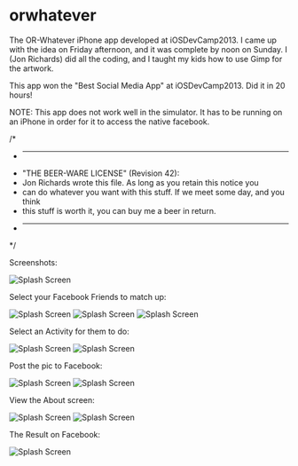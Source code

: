 orwhatever
==========

The OR-Whatever iPhone app developed at iOSDevCamp2013. I came up with the idea on Friday afternoon, and it was complete by noon on Sunday. I (Jon Richards) did all the coding, and I taught my kids how to use Gimp for the artwork.

This app won the "Best Social Media App" at iOSDevCamp2013. Did it in 20 hours!

NOTE: This app does not work well in the simulator. It has to be running on an iPhone in order for it to access the native facebook.


/*
 * ----------------------------------------------------------------------------
 * "THE BEER-WARE LICENSE" (Revision 42):
 * Jon Richards wrote this file. As long as you retain this notice you
 * can do whatever you want with this stuff. If we meet some day, and you think
 * this stuff is worth it, you can buy me a beer in return.
 * ----------------------------------------------------------------------------
 */

Screenshots: 

![Splash Screen](/screenshots/orwhatever-1.png)

Select your Facebook Friends to match up:

![Splash Screen](/screenshots/orwhatever-2.png)
![Splash Screen](/screenshots/orwhatever-11.png)
![Splash Screen](/screenshots/orwhatever-3.png)

Select an Activity for them to do:

![Splash Screen](/screenshots/orwhatever-4.png)
![Splash Screen](/screenshots/orwhatever-5.png)

Post the pic to Facebook:

![Splash Screen](/screenshots/orwhatever-6.png)
![Splash Screen](/screenshots/orwhatever-7.png)

View the About screen:

![Splash Screen](/screenshots/orwhatever-8.png)
![Splash Screen](/screenshots/orwhatever-9.png)

The Result on Facebook:

![Splash Screen](/screenshots/orwhatever-10.png)
